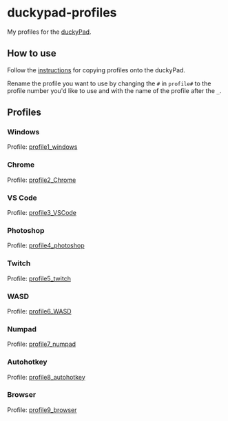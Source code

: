 # duckypad-profiles

My profiles for the [duckyPad](https://github.com/dekuNukem/duckyPad).

## How to use

Follow the [instructions](https://github.com/dekuNukem/duckyPad/blob/master/manual_setup.md) for copying profiles onto the duckyPad.

Rename the profile you want to use by changing the `#` in `profile#` to the profile number you'd like to use and with the name of the profile after the `_`.

## Profiles

### Windows

Profile: [profile1_windows](profile1_windows)

### Chrome

Profile: [profile2_Chrome](profile2_Chrome)

### VS Code

Profile: [profile3_VSCode](profile3_VSCode)

### Photoshop

Profile: [profile4_photoshop](profile4_photoshop)

### Twitch

Profile: [profile5_twitch](profile5_twitch)

### WASD

Profile: [profile6_WASD](profile6_WASD)

### Numpad

Profile: [profile7_numpad](profile7_numpad)

### Autohotkey

Profile: [profile8_autohotkey](profile8_autohotkey)

### Browser

Profile: [profile9_browser](profile9_browser)

